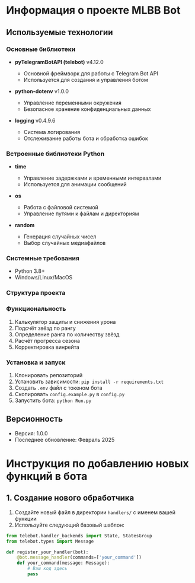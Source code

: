 # Информация о проекте MLBB Bot

## Используемые технологии

### Основные библиотеки
- **pyTelegramBotAPI (telebot)** v4.12.0
  - Основной фреймворк для работы с Telegram Bot API
  - Используется для создания и управления ботом

- **python-dotenv** v1.0.0
  - Управление переменными окружения
  - Безопасное хранение конфиденциальных данных

- **logging** v0.4.9.6
  - Система логирования
  - Отслеживание работы бота и обработка ошибок

### Встроенные библиотеки Python
- **time**
  - Управление задержками и временными интервалами
  - Используется для анимации сообщений

- **os**
  - Работа с файловой системой
  - Управление путями к файлам и директориям

- **random**
  - Генерация случайных чисел
  - Выбор случайных медиафайлов

### Системные требования
- Python 3.8+
- Windows/Linux/MacOS

### Структура проекта

### Функциональность
1. Калькулятор защиты и снижения урона
2. Подсчёт звёзд по рангу
3. Определение ранга по количеству звёзд
4. Расчёт прогресса сезона
5. Корректировка винрейта

### Установка и запуск
1. Клонировать репозиторий
2. Установить зависимости: `pip install -r requirements.txt`
3. Создать `.env` файл с токеном бота
4. Скопировать `config.example.py` в `config.py`
5. Запустить бота: `python Run.py`

## Версионность
- Версия: 1.0.0
- Последнее обновление: Февраль 2025

# Инструкция по добавлению новых функций в бота

## 1. Создание нового обработчика

1. Создайте новый файл в директории `handlers/` с именем вашей функции
2. Используйте следующий базовый шаблон:

```python
from telebot.handler_backends import State, StatesGroup
from telebot.types import Message

def register_your_handler(bot):
    @bot.message_handler(commands=['your_command'])
    def your_command(message: Message):
        # Ваш код здесь
        pass